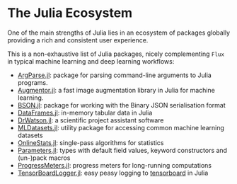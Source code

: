 # The Julia Ecosystem

One of the main strengths of Julia lies in an ecosystem of packages 
globally providing a rich and consistent user experience.

This is a non-exhaustive list of Julia packages, nicely complementing `Flux` in typical
machine learning and deep learning workflows:

- [ArgParse.jl](https://github.com/carlobaldassi/ArgParse.jl): package for parsing command-line arguments to Julia programs.
- [Augmentor.jl](https://github.com/Evizero/Augmentor.jl): a fast image augmentation library in Julia for machine learning.
- [BSON.jl](https://github.com/JuliaIO/BSON.jl): package for working with the Binary JSON serialisation format
- [DataFrames.jl](https://github.com/joshday/OnlineStats.jl): in-memory tabular data in Julia
- [DrWatson.jl](https://github.com/JuliaDynamics/DrWatson.jl):  a scientific project assistant software
- [MLDatasets.jl](https://github.com/JuliaML/MLDatasets.jl): utility package for accessing common machine learning datasets
- [OnlineStats.jl](https://github.com/joshday/OnlineStats.jl): single-pass algorithms for statistics
- [Parameters.jl](https://github.com/mauro3/Parameters.jl): types with default field values, keyword constructors and (un-)pack macros
- [ProgressMeters.jl](https://github.com/timholy/ProgressMeter.jl): progress meters for long-running computations
- [TensorBoardLogger.jl](https://github.com/PhilipVinc/TensorBoardLogger.jl): easy peasy logging to [tensorboard](https://www.tensorflow.org/tensorboard) in Julia
